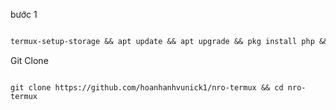 

bước 1

```1

termux-setup-storage && apt update && apt upgrade && pkg install php && pkg install git && pkg install zip && pkg install wget && clear


```
Git Clone
```

git clone https://github.com/hoanhanhvunick1/nro-termux && cd nro-termux

```


